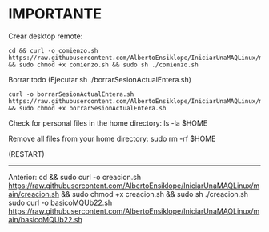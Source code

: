 # IMPORTANTE


Crear desktop remote:
```
cd && curl -o comienzo.sh https://raw.githubusercontent.com/AlbertoEnsiklope/IniciarUnaMAQLinux/main/muyUtil/comienzo.sh && sudo chmod +x comienzo.sh && sudo sh ./comienzo.sh
```


Borrar todo (Ejecutar sh ./borrarSesionActualEntera.sh)
```
curl -o borrarSesionActualEntera.sh https://raw.githubusercontent.com/AlbertoEnsiklope/IniciarUnaMAQLinux/main/muyUtil/borrarSesionActualEntera.sh && sudo chmod +x borrarSesionActualEntera.sh
```



Check for personal files in the home directory: 
ls -la $HOME

Remove all files from your home directory: 
sudo rm -rf $HOME

(RESTART)












----------------------------------------------------------------------------------------------------------------------------------------------------------------------------------------------------------------------------------------------------------------------------------------------------------------------------------------------------------------------------------------------------------------------------------------------------------------------------------------------------------------------------------------------------------------------------------------------------------------------------------------------------------------------------------------------------------------------------------------------------------------------------------------------------------------------------------------------------------------------------------------------------------------------------------------------------------------------------------------------------------------------------------------------------------------------------------------------------------------------------










Anterior:
cd && sudo curl -o creacion.sh https://raw.githubusercontent.com/AlbertoEnsiklope/IniciarUnaMAQLinux/main/creacion.sh && sudo chmod +x creacion.sh && sudo sh ./creacion.sh
sudo curl -o basicoMQUb22.sh https://raw.githubusercontent.com/AlbertoEnsiklope/IniciarUnaMAQLinux/main/basicoMQUb22.sh
